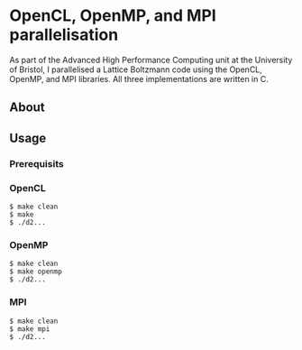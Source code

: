 # OpenCL, OpenMP, and MPI parallelisation

As part of the Advanced High Performance Computing unit at the University of Bristol, I parallelised a Lattice Boltzmann code using the OpenCL, OpenMP, and MPI libraries. All three implementations are written in C.

## About

## Usage

### Prerequisits

### OpenCL

```
$ make clean
$ make
$ ./d2...
```

### OpenMP

```
$ make clean
$ make openmp
$ ./d2...
```

### MPI

```
$ make clean
$ make mpi
$ ./d2...
```